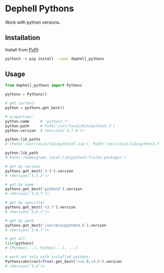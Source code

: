 # Dephell Pythons

Work with python versions.

## Installation

Install from [PyPI](https://pypi.org/project/dephell-pythons/):

```bash
python3 -m pip install --user dephell_pythons
```

## Usage

```python
from dephell_pythons import Pythons

pythons = Pythons()

# get current:
python = pythons.get_best()

# properties:
python.name     # 'python3.7'
python.path     # Path('/usr/local/bin/python3.7')
python.version  # <Version('3.7.0')>

python.lib_paths
# [Path('/usr/local/lib/python37.zip'), Path('/usr/local/lib/python3.7'), ...]

python.lib_path
# Path('/home/gram/.local/lib/python3.7/site-packages')

# get by version
pythons.get_best('3.5').version
# <Version('3.5.2')>

# get by name
pythons.get_best('python3').version
# <Version('3.6.7')>

# get by specifier
pythons.get_best('<3.7').version
# <Version('3.6.7')>

# get by path
pythons.get_best('/usr/bin/python3.6').version
# <Version('3.6.7')>

# get all
list(pythons)
# [Python(...), Python(...), ...]

# work not only with installed pythons:
Pythons(abstract=True).get_best('>=2.8,<3.5').version
# <Version('3.4')>
```

